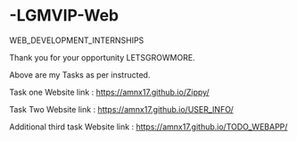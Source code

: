 # -LGMVIP-Web
WEB_DEVELOPMENT_INTERNSHIPS

Thank you for your opportunity LETSGROWMORE.

Above are my Tasks as per instructed.

Task one Website link : https://amnx17.github.io/Zippy/

Task Two Website link : https://amnx17.github.io/USER_INFO/

Additional third task Website link : https://amnx17.github.io/TODO_WEBAPP/

